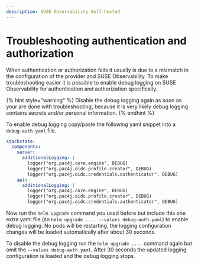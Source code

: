 ```yaml
---
description: SUSE Observability Self-hosted
---
```


# Troubleshooting authentication and authorization

When authentication or authorization fails it usually is due to a mismatch in the configuration of the provider and SUSE Observability. To make troubleshooting easier it is possible to enable debug logging on SUSE Observability for authentication and authorization specifically.

{% hint style="warning" %}
Disable the debug logging again as soon as your are done with troubleshooting, because it is very likely debug logging contains secrets and/or personal information.
{% endhint %}

To enable debug logging copy/paste the following yaml snippet into a `debug-auth.yaml` file.

```yaml
stackstate:
  components:
    server:
      additionalLogging: |
        logger("org.pac4j.core.engine", DEBUG)
        logger("org.pac4j.oidc.profile.creator", DEBUG)
        logger("org.pac4j.oidc.credentials.authenticator", DEBUG)
    api:
      additionalLogging: |
        logger("org.pac4j.core.engine", DEBUG)
        logger("org.pac4j.oidc.profile.creator", DEBUG)
        logger("org.pac4j.oidc.credentials.authenticator", DEBUG)
```

Now run the `helm upgrade` command you used before but include this one extra yaml file (so `helm upgrade .... --values debug-auth.yaml`) to enable debug logging. No pods will be restarting, the logging configuration changes will be loaded automatically after about 30 seconds.

To disable the debug logging run the `helm upgrade ....` command again but omit the `--values debug-auth.yaml`. After 30 seconds the updated logging configuration is loaded and the debug logging stops.
